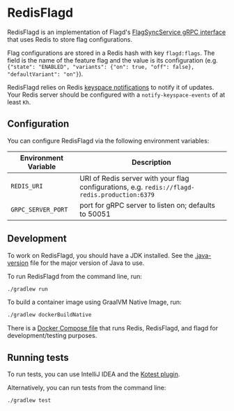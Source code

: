 # RedisFlagd

RedisFlagd is an implementation of Flagd's [FlagSyncService gRPC interface](https://github.com/open-feature/flagd-schemas/blob/main/protobuf/flagd/sync/v1/sync.proto) that uses Redis to store flag configurations.

Flag configurations are stored in a Redis hash with key `flagd:flags`. The field is the name of the feature flag and the value is its configuration (e.g. `{"state": "ENABLED", "variants": {"on": true, "off": false}, "defaultVariant": "on"}`).

RedisFlagd relies on Redis [keyspace notifications](https://redis.io/docs/latest/develop/use/keyspace-notifications/) to notify it of updates. Your Redis server should be configured with a `notify-keyspace-events` of at least `Kh`.

## Configuration

You can configure RedisFlagd via the following environment variables:

| Environment Variable | Description |
| --- | --- |
| `REDIS_URI` | URI of Redis server with your flag configurations, e.g. `redis://flagd-redis.production:6379` |
| `GRPC_SERVER_PORT` | port for gRPC server to listen on; defaults to 50051 |

## Development

To work on RedisFlagd, you should have a JDK installed. See the [.java-version](.java-version) file for the major version of Java to use.

To run RedisFlagd from the command line, run:
```sh
./gradlew run
```

To build a container image using GraalVM Native Image, run:
```sh
./gradlew dockerBuildNative
```

There is a [Docker Compose file](compose.yaml) that runs Redis, RedisFlagd, and flagd for development/testing purposes.

## Running tests

To run tests, you can use IntelliJ IDEA and the [Kotest plugin](https://plugins.jetbrains.com/plugin/14080-kotest).

Alternatively, you can run tests from the command line:
```sh
./gradlew test
```
